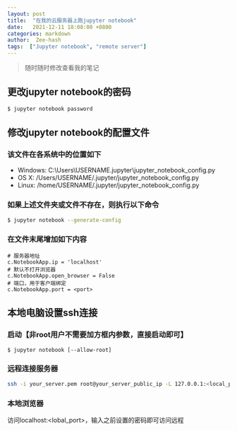 ```yaml
---
layout: post
title:  "在我的云服务器上跑jupyter notebook"
date:   2021-12-11 18:08:00 +0800
categories: markdown
author:  Zee-hash
tags:  ["Jupyter notebook", "remote server"]
---
```


> 随时随时修改查看我的笔记  

## 更改jupyter notebook的密码  
```bash
$ jupyter notebook password
```
## 修改jupyter notebook的配置文件
### 该文件在各系统中的位置如下  
+ Windows: C:\Users\USERNAME\.jupyter\jupyter_notebook_config.py
+ OS X: /Users/USERNAME/.jupyter/jupyter_notebook_config.py
+ Linux: /home/USERNAME/.jupyter/jupyter_notebook_config.py  
### 如果上述文件夹或文件不存在，则执行以下命令  
```bash
$ jupyter notebook --generate-config
```
### 在文件末尾增加如下内容  
```
# 服务器地址
c.NotebookApp.ip = 'localhost'
# 默认不打开浏览器
c.NotebookApp.open_browser = False
# 端口，用于客户端绑定
c.NotebookApp.port = <port>
```
## 本地电脑设置ssh连接 
### 启动【非root用户不需要加方框内参数，直接启动即可】
```
$ jupyter notebook [--allow-root]
```
### 远程连接服务器
```bash
ssh -i your_server.pem root@your_server_public_ip -L 127.0.0.1:<local_port>:127.0.0.1:<server_port>
```
### 本地浏览器
访问localhost:<lobal_port>，输入之前设置的密码即可访问远程